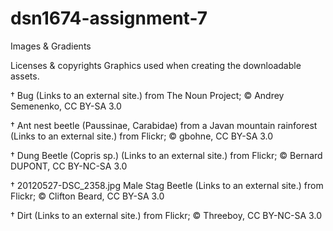 # dsn1674-assignment-7
Images &amp; Gradients

Licenses & copyrights
Graphics used when creating the downloadable assets.

† Bug (Links to an external site.) from The Noun Project; © Andrey Semenenko, CC BY-SA 3.0

† Ant nest beetle (Paussinae, Carabidae) from a Javan mountain rainforest (Links to an external site.) from Flickr; © gbohne, CC BY-SA 3.0

† Dung Beetle (Copris sp.) (Links to an external site.) from Flickr; © Bernard DUPONT, CC BY-NC-SA 3.0

† 20120527-DSC_2358.jpg Male Stag Beetle (Links to an external site.) from Flickr; © Clifton Beard, CC BY-SA 3.0

† Dirt (Links to an external site.) from Flickr; © Threeboy, CC BY-NC-SA 3.0